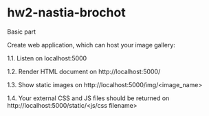 # hw2-nastia-brochot

Basic part

Create web application, which can host your image gallery:

1.1. Listen on localhost:5000

1.2. Render HTML document on http://localhost:5000/

1.3. Show static images on http://localhost:5000/img/<image_name>

1.4. Your external CSS and JS files should be returned on http://localhost:5000/static/<js/css filename>
